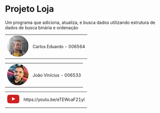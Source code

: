 # Projeto Loja
Um programa que adiciona, atualiza, e busca dados utilizando estrutura de dados de busca binária e ordenação



<table border="0";>
    <tr>
        <td><img src="images/carlos.png" alt="" style="height: 70px;"></td>
        <td><p>Carlos Eduardo - 006564</p></td>
    </tr>
</table>

<table border="0";>
    <tr>
        <td><img src="images/joao.png" alt="" style="height: 70px;"></td>
        <td><p>João Vinícius - 006533</p></td>
    </tr>
</table>


<table border="0";>
    <tr>
        <td><img src="images/youtube.png" alt="" style="height: 40px;"></td>
        <td><p>https://youtu.be/eTEWcaF21yI</p></td>
    </tr>
</table>
